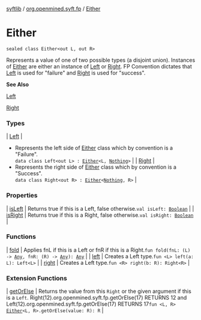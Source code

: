 [syftlib](../../index.md) / [org.openmined.syft.fp](../index.md) / [Either](./index.md)

# Either

`sealed class Either<out L, out R>`

Represents a value of one of two possible types (a disjoint union).
Instances of [Either](./index.md) are either an instance of [Left](-left/index.md) or [Right](-right/index.md).
FP Convention dictates that [Left](-left/index.md) is used for "failure"
and [Right](-right/index.md) is used for "success".

**See Also**

[Left](-left/index.md)

[Right](-right/index.md)

### Types

| [Left](-left/index.md) |
* Represents the left side of [Either](./index.md) class which by convention is a "Failure".
<br>`data class Left<out L> : `[`Either`](./index.md)`<L, `[`Nothing`](https://kotlinlang.org/api/latest/jvm/stdlib/kotlin/-nothing/index.html)`>` |
| [Right](-right/index.md) |
* Represents the right side of [Either](./index.md) class which by convention is a "Success".
<br>`data class Right<out R> : `[`Either`](./index.md)`<`[`Nothing`](https://kotlinlang.org/api/latest/jvm/stdlib/kotlin/-nothing/index.html)`, R>` |

### Properties

| [isLeft](is-left.md) | Returns true if this is a Left, false otherwise.`val isLeft: `[`Boolean`](https://kotlinlang.org/api/latest/jvm/stdlib/kotlin/-boolean/index.html) |
| [isRight](is-right.md) | Returns true if this is a Right, false otherwise.`val isRight: `[`Boolean`](https://kotlinlang.org/api/latest/jvm/stdlib/kotlin/-boolean/index.html) |

### Functions

| [fold](fold.md) | Applies fnL if this is a Left or fnR if this is a Right.`fun fold(fnL: (L) -> `[`Any`](https://kotlinlang.org/api/latest/jvm/stdlib/kotlin/-any/index.html)`, fnR: (R) -> `[`Any`](https://kotlinlang.org/api/latest/jvm/stdlib/kotlin/-any/index.html)`): `[`Any`](https://kotlinlang.org/api/latest/jvm/stdlib/kotlin/-any/index.html) |
| [left](left.md) | Creates a Left type.`fun <L> left(a: L): Left<L>` |
| [right](right.md) | Creates a Left type.`fun <R> right(b: R): Right<R>` |

### Extension Functions

| [getOrElse](../get-or-else.md) | Returns the value from this `Right` or the given argument if this is a `Left`. Right(12).org.openmined.syft.fp.getOrElse(17) RETURNS 12 and Left(12).org.openmined.syft.fp.getOrElse(17) RETURNS 17`fun <L, R> `[`Either`](./index.md)`<L, R>.getOrElse(value: R): R` |

